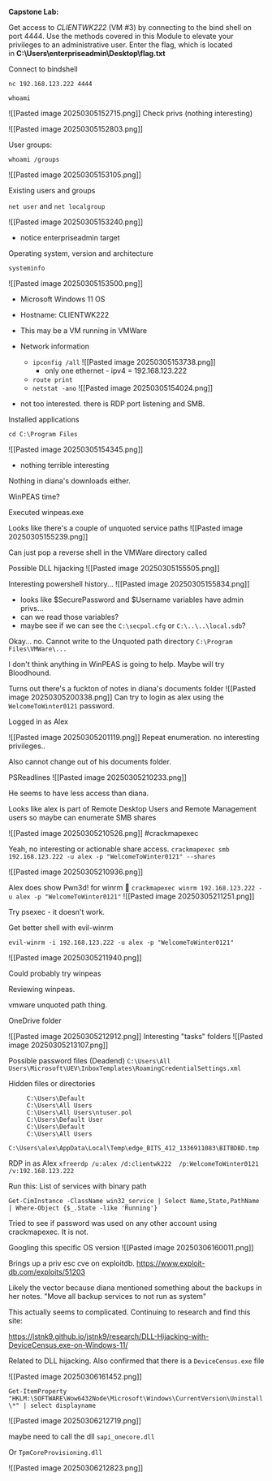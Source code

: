
**Capstone Lab:**

Get access to _CLIENTWK222_ (VM #3) by connecting to the bind shell on port 4444. Use the methods covered in this Module to elevate your privileges to an administrative user. Enter the flag, which is located in **C:\Users\enterpriseadmin\Desktop\flag.txt**

Connect to bindshell

`nc 192.168.123.222 4444`

`whoami`

![[Pasted image 20250305152715.png]]
Check privs (nothing interesting)

![[Pasted image 20250305152803.png]]

User groups:

`whoami /groups`

![[Pasted image 20250305153105.png]]

Existing users and groups 

`net user` and `net localgroup`

![[Pasted image 20250305153240.png]]
- notice enterpriseadmin target

Operating system, version and architecture

`systeminfo`

![[Pasted image 20250305153500.png]]
- Microsoft Windows 11 OS
- Hostname: CLIENTWK222
- This may be a VM running in VMWare 

- Network information
	- `ipconfig /all`
	![[Pasted image 20250305153738.png]]
		- only one ethernet - ipv4 = 192.168.123.222
	- `route print`
	- `netstat -ano`
![[Pasted image 20250305154024.png]]
- not too interested. there is RDP port listening and SMB.


Installed applications

`cd C:\Program Files`

![[Pasted image 20250305154345.png]]
- nothing terrible interesting

Nothing in diana's downloads either. 

WinPEAS time? 

Executed winpeas.exe

Looks like there's a couple of unquoted service paths
![[Pasted image 20250305155239.png]]

Can just pop a reverse shell in the VMWare directory called 

Possible DLL hijacking
![[Pasted image 20250305155505.png]]

Interesting powershell history...
![[Pasted image 20250305155834.png]]
- looks like $SecurePassword and $Username variables have admin privs... 
- can we read those variables?
- maybe see if we can see the `C:\secpol.cfg` or `C:\..\..\local.sdb`?

Okay... no. Cannot write to the Unquoted path directory `C:\Program Files\VMWare\...`

I don't think anything in WinPEAS is going to help. Maybe will try Bloodhound.

Turns out there's a fuckton of notes in diana's documents folder
![[Pasted image 20250305200338.png]]
Can try to login as alex using the `WelcomeToWinter0121` password.

Logged in as Alex 

![[Pasted image 20250305201119.png]]
Repeat enumeration. no interesting privileges.. 

Also cannot change out of his documents folder.

PSReadlines
![[Pasted image 20250305210233.png]]

He seems to have less access than diana.

Looks like alex is part of Remote Desktop Users and Remote Management users so maybe can enumerate SMB shares

![[Pasted image 20250305210526.png]]
#crackmapexec 

Yeah, no interesting or actionable share access.
`crackmapexec smb 192.168.123.222 -u alex -p "WelcomeToWinter0121" --shares`

![[Pasted image 20250305210936.png]]

Alex does show Pwn3d! for winrm 👀
`crackmapexec winrm 192.168.123.222 -u alex -p "WelcomeToWinter0121"`
![[Pasted image 20250305211251.png]]

Try psexec - it doesn't work. 

Get better shell with evil-winrm

`evil-winrm -i 192.168.123.222 -u alex -p "WelcomeToWinter0121"`

![[Pasted image 20250305211940.png]]

Could probably try winpeas 

Reviewing winpeas. 

vmware unquoted path thing. 

OneDrive folder 

![[Pasted image 20250305212912.png]]
Interesting "tasks" folders
![[Pasted image 20250305213107.png]]

Possible password files (Deadend)
`C:\Users\All Users\Microsoft\UEV\InboxTemplates\RoamingCredentialSettings.xml`

Hidden files or directories

```
     C:\Users\Default
     C:\Users\All Users
     C:\Users\All Users\ntuser.pol
     C:\Users\Default User
     C:\Users\Default
     C:\Users\All Users
     C:\Users\alex\AppData\Local\Temp\edge_BITS_412_1336911083\BITBDBD.tmp

```

RDP in as Alex 
`xfreerdp /u:alex /d:clientwk222  /p:WelcomeToWinter0121 /v:192.168.123.222`

Run this:
List of services with binary path
```
Get-CimInstance -ClassName win32_service | Select Name,State,PathName | Where-Object {$_.State -like 'Running'}
```

Tried to see if password was used on any other account using crackmapexec. It is not. 

Googling this specific OS version
![[Pasted image 20250306160011.png]]

Brings up a priv esc cve on exploitdb.
https://www.exploit-db.com/exploits/51203

Likely the vector because diana mentioned something about the backups in her notes. "Move all backup services to not run as system"

This actually seems to complicated. Continuing to research and find this site:

https://jstnk9.github.io/jstnk9/research/DLL-Hijacking-with-DeviceCensus.exe-on-Windows-11/

Related to DLL hijacking. Also confirmed that there is a `DeviceCensus.exe` file 

![[Pasted image 20250306161452.png]]

`Get-ItemProperty "HKLM:\SOFTWARE\Wow6432Node\Microsoft\Windows\CurrentVersion\Uninstall\*" | select displayname`

![[Pasted image 20250306212719.png]]

maybe need to call the dll `sapi_onecore.dll`

Or `TpmCoreProvisioning.dll`

![[Pasted image 20250306212823.png]]


